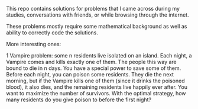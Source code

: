 This repo contains solutions for problems that I came across during my studies, conversations with friends, or while browsing through the internet.

These problems mostly require some mathematical background as well as ability to correctly code the solutions.

More interesting ones:

1 Vampire problem: some n residents live isolated on an island. Each night, a Vampire comes and kills exactly one of them. The people this way are bound to die in n days. You have a special power to save some of them. Before each night, you can poison some residents. They die the next morning, but if the Vampire kills one of them (since it drinks the poisoned blood), it also dies, and the remaining residents live happily ever after. You want to maximize the number of survivors. With the optimal strategy, how many residents do you give poison to before the first night?
